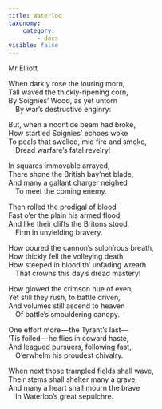```yaml
---
title: Waterloo
taxonomy:
    category:
        - docs
visible: false
---
```


<div class="author">Mr Elliott</div>

When darkly rose the louring morn,  
Tall waved the thickly-ripening corn,  
By Soignies’ Wood, as yet untorn  
&emsp;By war’s destructive enginry:

But, when a noontide beam had broke,  
How startled Soignies’ echoes woke  
To peals that swelled, mid fire and smoke,  
&emsp;Dread warfare’s fatal revelry!

In squares immovable arrayed,  
There shone the British bay’net blade,  
And many a gallant charger neighed  
&emsp;To meet the coming enemy.  

Then rolled the prodigal of blood  
Fast o’er the plain his armed flood,  
And like their cliffs the Britons stood,  
&emsp;Firm in unyielding bravery.

How poured the cannon’s sulph’rous breath,  
How thickly fell the volleying death,  
How steeped in blood th’ unfading wreath  
&emsp;That crowns this day’s dread mastery!

How glowed the crimson hue of even,  
Yet still they rush, to battle driven,  
And volumes still ascend to heaven  
&emsp;Of battle’s smouldering canopy.  

One effort more — the Tyrant’s last —   
’Tis foiled — he flies in coward haste,  
And leagued pursuers, following fast,  
&emsp;O’erwhelm his proudest chivalry.

When next those trampled fields shall wave,  
Their stems shall shelter many a grave,  
And many a heart shall mourn the brave  
&emsp;In Waterloo’s great sepulchre.